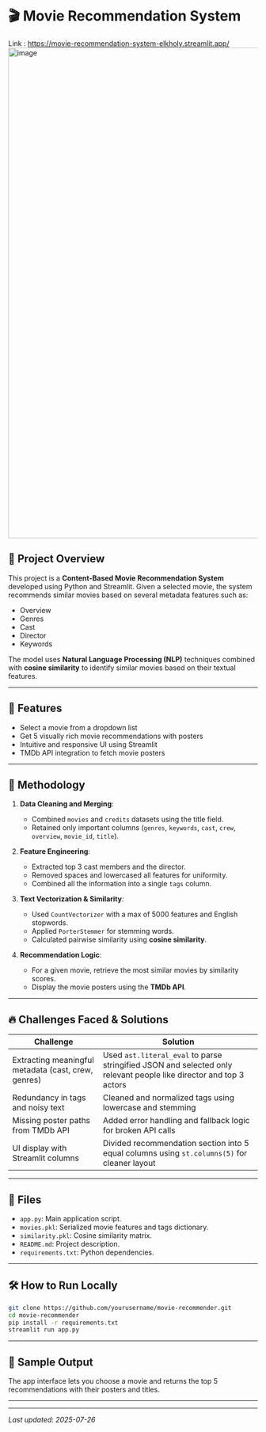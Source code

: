 # 🎬 Movie Recommendation System
Link : https://movie-recommendation-system-elkholy.streamlit.app/
<img width="1914" height="991" alt="image" src="https://github.com/user-attachments/assets/59208f54-f273-4197-b8cd-e1292fbffd5e" />

## 📌 Project Overview

This project is a **Content-Based Movie Recommendation System** developed using Python and Streamlit. Given a selected movie, the system recommends similar movies based on several metadata features such as:

- Overview
- Genres
- Cast
- Director
- Keywords

The model uses **Natural Language Processing (NLP)** techniques combined with **cosine similarity** to identify similar movies based on their textual features.

---

## 🚀 Features

- Select a movie from a dropdown list
- Get 5 visually rich movie recommendations with posters
- Intuitive and responsive UI using Streamlit
- TMDb API integration to fetch movie posters

---

## 🧠 Methodology

1. **Data Cleaning and Merging**:
    - Combined `movies` and `credits` datasets using the title field.
    - Retained only important columns (`genres`, `keywords`, `cast`, `crew`, `overview`, `movie_id`, `title`).

2. **Feature Engineering**:
    - Extracted top 3 cast members and the director.
    - Removed spaces and lowercased all features for uniformity.
    - Combined all the information into a single `tags` column.

3. **Text Vectorization & Similarity**:
    - Used `CountVectorizer` with a max of 5000 features and English stopwords.
    - Applied `PorterStemmer` for stemming words.
    - Calculated pairwise similarity using **cosine similarity**.

4. **Recommendation Logic**:
    - For a given movie, retrieve the most similar movies by similarity scores.
    - Display the movie posters using the **TMDb API**.

---

## 🔥 Challenges Faced & Solutions

| Challenge | Solution |
|----------|----------|
| Extracting meaningful metadata (cast, crew, genres) | Used `ast.literal_eval` to parse stringified JSON and selected only relevant people like director and top 3 actors |
| Redundancy in tags and noisy text | Cleaned and normalized tags using lowercase and stemming |
| Missing poster paths from TMDb API | Added error handling and fallback logic for broken API calls |
| UI display with Streamlit columns | Divided recommendation section into 5 equal columns using `st.columns(5)` for cleaner layout |

---

## 📂 Files

- `app.py`: Main application script.
- `movies.pkl`: Serialized movie features and tags dictionary.
- `similarity.pkl`: Cosine similarity matrix.
- `README.md`: Project description.
- `requirements.txt`: Python dependencies.

---

## 🛠️ How to Run Locally

```bash
git clone https://github.com/yourusername/movie-recommender.git
cd movie-recommender
pip install -r requirements.txt
streamlit run app.py
```

---

## 📸 Sample Output

The app interface lets you choose a movie and returns the top 5 recommendations with their posters and titles.

---

---

*Last updated: 2025-07-26*
